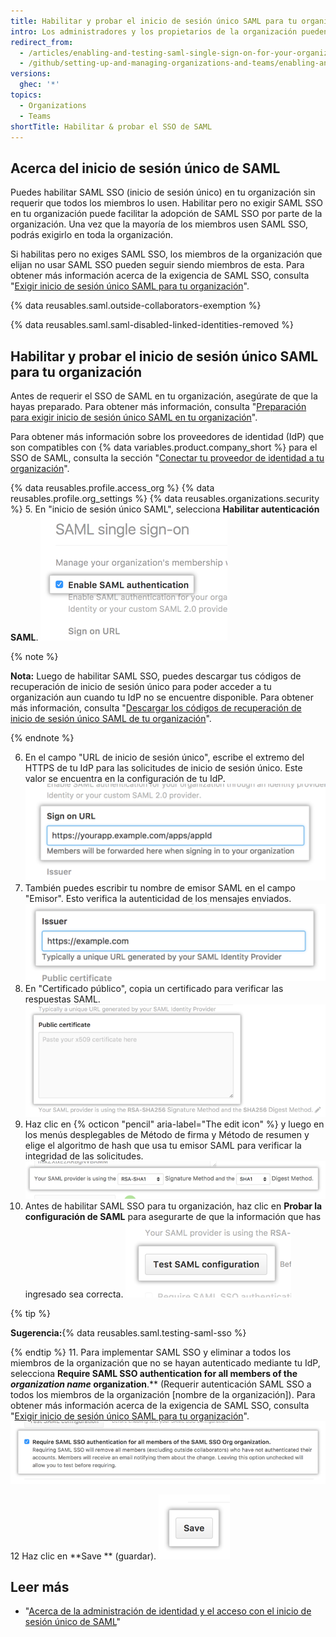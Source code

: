 ```yaml
---
title: Habilitar y probar el inicio de sesión único SAML para tu organización
intro: Los administradores y los propietarios de la organización pueden habilitar el inicio de sesión único SAML para agregar una capa más de seguridad a su organización.
redirect_from:
  - /articles/enabling-and-testing-saml-single-sign-on-for-your-organization
  - /github/setting-up-and-managing-organizations-and-teams/enabling-and-testing-saml-single-sign-on-for-your-organization
versions:
  ghec: '*'
topics:
  - Organizations
  - Teams
shortTitle: Habilitar & probar el SSO de SAML
---
```


## Acerca del inicio de sesión único de SAML

Puedes habilitar SAML SSO (inicio de sesión único) en tu organización sin requerir que todos los miembros lo usen. Habilitar pero no exigir SAML SSO en tu organización puede facilitar la adopción de SAML SSO por parte de la organización. Una vez que la mayoría de los miembros usen SAML SSO, podrás exigirlo en toda la organización.

Si habilitas pero no exiges SAML SSO, los miembros de la organización que elijan no usar SAML SSO pueden seguir siendo miembros de esta. Para obtener más información acerca de la exigencia de SAML SSO, consulta "[Exigir inicio de sesión único SAML para tu organización](/articles/enforcing-saml-single-sign-on-for-your-organization)".

{% data reusables.saml.outside-collaborators-exemption %}

{% data reusables.saml.saml-disabled-linked-identities-removed %}

## Habilitar y probar el inicio de sesión único SAML para tu organización

Antes de requerir el SSO de SAML en tu organización, asegúrate de que la hayas preparado. Para obtener más información, consulta "[Preparación para exigir inicio de sesión único SAML en tu organización](/articles/preparing-to-enforce-saml-single-sign-on-in-your-organization)".

Para obtener más información sobre los proveedores de identidad (IdP) que son compatibles con {% data variables.product.company_short %} para el SSO de SAML, consulta la sección "[Conectar tu proveedor de identidad a tu organización](/organizations/managing-saml-single-sign-on-for-your-organization/connecting-your-identity-provider-to-your-organization)".

{% data reusables.profile.access_org %}
{% data reusables.profile.org_settings %}
{% data reusables.organizations.security %}
5. En "inicio de sesión único SAML", selecciona **Habilitar autenticación SAML**. ![Casilla de verificación para habilitar SAML SSO](/assets/images/help/saml/saml_enable.png)

  {% note %}

  **Nota:** Luego de habilitar SAML SSO, puedes descargar tus códigos de recuperación de inicio de sesión único para poder acceder a tu organización aun cuando tu IdP no se encuentre disponible. Para obtener más información, consulta "[Descargar los códigos de recuperación de inicio de sesión único SAML de tu organización](/articles/downloading-your-organization-s-saml-single-sign-on-recovery-codes)".

  {% endnote %}

6. En el campo "URL de inicio de sesión único", escribe el extremo del HTTPS de tu IdP para las solicitudes de inicio de sesión único. Este valor se encuentra en la configuración de tu IdP. ![Campo para la URL a la que los miembros serán redireccionados cuando inicien sesión](/assets/images/help/saml/saml_sign_on_url.png)
7. También puedes escribir tu nombre de emisor SAML en el campo "Emisor". Esto verifica la autenticidad de los mensajes enviados. ![Campo para el nombre del emisor SAML](/assets/images/help/saml/saml_issuer.png)
8. En "Certificado público", copia un certificado para verificar las respuestas SAML. ![Campo para el certificado público de tu proveedor de identidad](/assets/images/help/saml/saml_public_certificate.png)
9. Haz clic en {% octicon "pencil" aria-label="The edit icon" %} y luego en los menús desplegables de Método de firma y Método de resumen y elige el algoritmo de hash que usa tu emisor SAML para verificar la integridad de las solicitudes. ![Menús desplegables para los algoritmos de hash del Método de firma y del Método de resumen usados por tu emisor SAML](/assets/images/help/saml/saml_hashing_method.png)
10. Antes de habilitar SAML SSO para tu organización, haz clic en **Probar la configuración de SAML** para asegurarte de que la información que has ingresado sea correcta. ![Botón para probar la configuración de SAML antes de exigir el inicio de sesión único](/assets/images/help/saml/saml_test.png)

  {% tip %}

  **Sugerencia:**{% data reusables.saml.testing-saml-sso %}

  {% endtip %}
11. Para implementar SAML SSO y eliminar a todos los miembros de la organización que no se hayan autenticado mediante tu IdP, selecciona **Require SAML SSO authentication for all members of the _organization name_ organization**.** (Requerir autenticación SAML SSO a todos los miembros de la organización [nombre de la organización]). Para obtener más información acerca de la exigencia de SAML SSO, consulta "[Exigir inicio de sesión único SAML para tu organización](/articles/enforcing-saml-single-sign-on-for-your-organization)". ![Casilla de verificación para requerir SAML SSO para tu organización ](/assets/images/help/saml/saml_require_saml_sso.png)</p></li>
12
Haz clic en **Save ** (guardar). ![Botón para guardar la configuración de SAML SSO](/assets/images/help/saml/saml_save.png)</ol>

## Leer más

- "[Acerca de la administración de identidad y el acceso con el inicio de sesión único de SAML](/articles/about-identity-and-access-management-with-saml-single-sign-on)"
